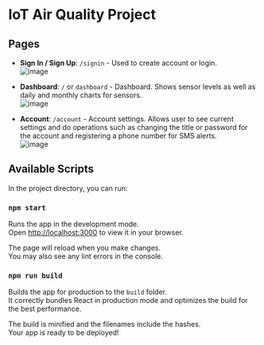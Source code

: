 # IoT Air Quality Project

## Pages
- **Sign In / Sign Up**: `/signin` - Used to create account or login.\
![image](https://user-images.githubusercontent.com/43227523/167073010-f97aaa70-3f42-43c8-a467-c4f43e592ee2.png)

- **Dashboard**: `/` or `dashboard` - Dashboard. Shows sensor levels as well as daily and monthly charts for sensors.\
![image](https://user-images.githubusercontent.com/43227523/167073170-9e770dd1-81f4-4c7a-987c-e36f1cd8fa4f.png)


- **Account**: `/account` - Account settings. Allows user to see current settings and do operations such as changing the title or password for the account and registering a phone number for SMS alerts. \
![image](https://user-images.githubusercontent.com/43227523/167073225-48ce645f-9db7-4b80-845e-f2860f2a8cd9.png)



## Available Scripts

In the project directory, you can run:

### `npm start`

Runs the app in the development mode.\
Open [http://localhost:3000](http://localhost:3000) to view it in your browser.

The page will reload when you make changes.\
You may also see any lint errors in the console.

### `npm run build`

Builds the app for production to the `build` folder.\
It correctly bundles React in production mode and optimizes the build for the best performance.

The build is minified and the filenames include the hashes.\
Your app is ready to be deployed!

